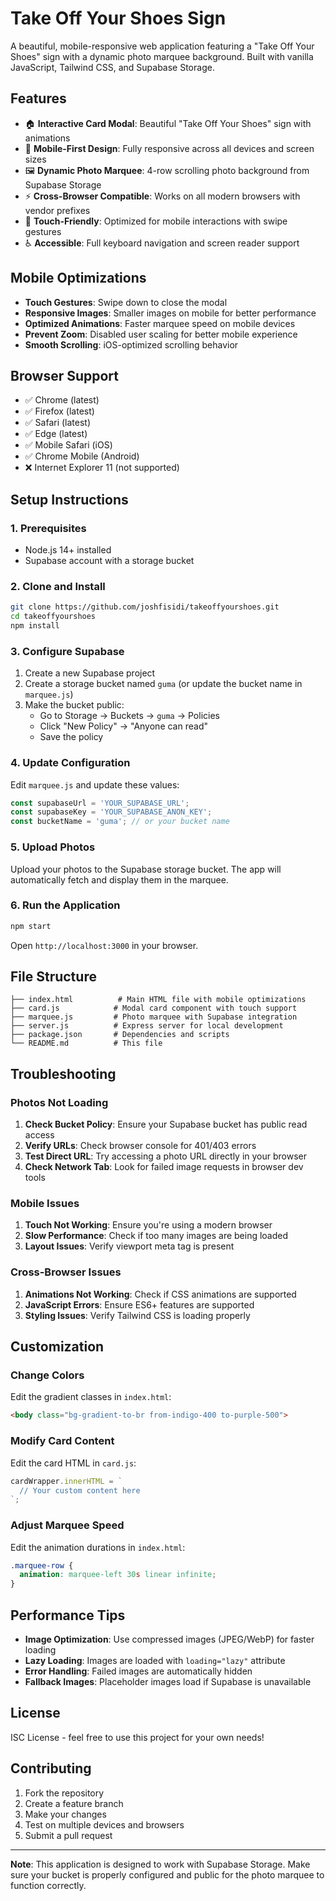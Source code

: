 # Take Off Your Shoes Sign

A beautiful, mobile-responsive web application featuring a "Take Off Your Shoes" sign with a dynamic photo marquee background. Built with vanilla JavaScript, Tailwind CSS, and Supabase Storage.

## Features

- 🏠 **Interactive Card Modal**: Beautiful "Take Off Your Shoes" sign with animations
- 📱 **Mobile-First Design**: Fully responsive across all devices and screen sizes
- 🖼️ **Dynamic Photo Marquee**: 4-row scrolling photo background from Supabase Storage
- ⚡ **Cross-Browser Compatible**: Works on all modern browsers with vendor prefixes
- 🎯 **Touch-Friendly**: Optimized for mobile interactions with swipe gestures
- ♿ **Accessible**: Full keyboard navigation and screen reader support

## Mobile Optimizations

- **Touch Gestures**: Swipe down to close the modal
- **Responsive Images**: Smaller images on mobile for better performance
- **Optimized Animations**: Faster marquee speed on mobile devices
- **Prevent Zoom**: Disabled user scaling for better mobile experience
- **Smooth Scrolling**: iOS-optimized scrolling behavior

## Browser Support

- ✅ Chrome (latest)
- ✅ Firefox (latest)
- ✅ Safari (latest)
- ✅ Edge (latest)
- ✅ Mobile Safari (iOS)
- ✅ Chrome Mobile (Android)
- ❌ Internet Explorer 11 (not supported)

## Setup Instructions

### 1. Prerequisites

- Node.js 14+ installed
- Supabase account with a storage bucket

### 2. Clone and Install

```bash
git clone https://github.com/joshfisidi/takeoffyourshoes.git
cd takeoffyourshoes
npm install
```

### 3. Configure Supabase

1. Create a new Supabase project
2. Create a storage bucket named `guma` (or update the bucket name in `marquee.js`)
3. Make the bucket public:
   - Go to Storage → Buckets → `guma` → Policies
   - Click "New Policy" → "Anyone can read"
   - Save the policy

### 4. Update Configuration

Edit `marquee.js` and update these values:

```javascript
const supabaseUrl = 'YOUR_SUPABASE_URL';
const supabaseKey = 'YOUR_SUPABASE_ANON_KEY';
const bucketName = 'guma'; // or your bucket name
```

### 5. Upload Photos

Upload your photos to the Supabase storage bucket. The app will automatically fetch and display them in the marquee.

### 6. Run the Application

```bash
npm start
```

Open `http://localhost:3000` in your browser.

## File Structure

```
├── index.html          # Main HTML file with mobile optimizations
├── card.js            # Modal card component with touch support
├── marquee.js         # Photo marquee with Supabase integration
├── server.js          # Express server for local development
├── package.json       # Dependencies and scripts
└── README.md          # This file
```

## Troubleshooting

### Photos Not Loading

1. **Check Bucket Policy**: Ensure your Supabase bucket has public read access
2. **Verify URLs**: Check browser console for 401/403 errors
3. **Test Direct URL**: Try accessing a photo URL directly in your browser
4. **Check Network Tab**: Look for failed image requests in browser dev tools

### Mobile Issues

1. **Touch Not Working**: Ensure you're using a modern browser
2. **Slow Performance**: Check if too many images are being loaded
3. **Layout Issues**: Verify viewport meta tag is present

### Cross-Browser Issues

1. **Animations Not Working**: Check if CSS animations are supported
2. **JavaScript Errors**: Ensure ES6+ features are supported
3. **Styling Issues**: Verify Tailwind CSS is loading properly

## Customization

### Change Colors
Edit the gradient classes in `index.html`:
```html
<body class="bg-gradient-to-br from-indigo-400 to-purple-500">
```

### Modify Card Content
Edit the card HTML in `card.js`:
```javascript
cardWrapper.innerHTML = `
  // Your custom content here
`;
```

### Adjust Marquee Speed
Edit the animation durations in `index.html`:
```css
.marquee-row {
  animation: marquee-left 30s linear infinite;
}
```

## Performance Tips

- **Image Optimization**: Use compressed images (JPEG/WebP) for faster loading
- **Lazy Loading**: Images are loaded with `loading="lazy"` attribute
- **Error Handling**: Failed images are automatically hidden
- **Fallback Images**: Placeholder images load if Supabase is unavailable

## License

ISC License - feel free to use this project for your own needs!

## Contributing

1. Fork the repository
2. Create a feature branch
3. Make your changes
4. Test on multiple devices and browsers
5. Submit a pull request

---

**Note**: This application is designed to work with Supabase Storage. Make sure your bucket is properly configured and public for the photo marquee to function correctly.
